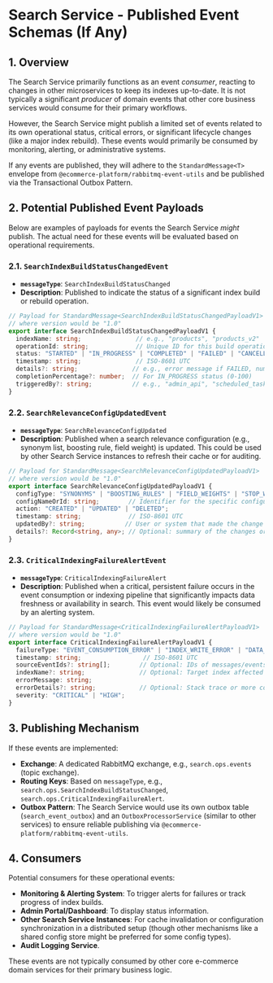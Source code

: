 # Search Service - Published Event Schemas (If Any)

## 1. Overview

The Search Service primarily functions as an event *consumer*, reacting to changes in other microservices to keep its indexes up-to-date. It is not typically a significant *producer* of domain events that other core business services would consume for their primary workflows.

However, the Search Service might publish a limited set of events related to its own operational status, critical errors, or significant lifecycle changes (like a major index rebuild). These events would primarily be consumed by monitoring, alerting, or administrative systems.

If any events are published, they will adhere to the `StandardMessage<T>` envelope from `@ecommerce-platform/rabbitmq-event-utils` and be published via the Transactional Outbox Pattern.

## 2. Potential Published Event Payloads

Below are examples of payloads for events the Search Service *might* publish. The actual need for these events will be evaluated based on operational requirements.

### 2.1. `SearchIndexBuildStatusChangedEvent`

*   **`messageType`**: `SearchIndexBuildStatusChanged`
*   **Description**: Published to indicate the status of a significant index build or rebuild operation.

```typescript
// Payload for StandardMessage<SearchIndexBuildStatusChangedPayloadV1>
// where version would be "1.0"
export interface SearchIndexBuildStatusChangedPayloadV1 {
  indexName: string;               // e.g., "products", "products_v2"
  operationId: string;             // Unique ID for this build operation
  status: "STARTED" | "IN_PROGRESS" | "COMPLETED" | "FAILED" | "CANCELLED";
  timestamp: string;               // ISO-8601 UTC
  details?: string;               // e.g., error message if FAILED, number of docs processed
  completionPercentage?: number;  // For IN_PROGRESS status (0-100)
  triggeredBy?: string;           // e.g., "admin_api", "scheduled_task"
}
```

### 2.2. `SearchRelevanceConfigUpdatedEvent`

*   **`messageType`**: `SearchRelevanceConfigUpdated`
*   **Description**: Published when a search relevance configuration (e.g., synonym list, boosting rule, field weight) is updated. This could be used by other Search Service instances to refresh their cache or for auditing.

```typescript
// Payload for StandardMessage<SearchRelevanceConfigUpdatedPayloadV1>
// where version would be "1.0"
export interface SearchRelevanceConfigUpdatedPayloadV1 {
  configType: "SYNONYMS" | "BOOSTING_RULES" | "FIELD_WEIGHTS" | "STOP_WORDS" | "ANALYZER_SETTINGS";
  configNameOrId: string;        // Identifier for the specific configuration item
  action: "CREATED" | "UPDATED" | "DELETED";
  timestamp: string;             // ISO-8601 UTC
  updatedBy?: string;           // User or system that made the change
  details?: Record<string, any>; // Optional: summary of the changes or new/old values
}
```

### 2.3. `CriticalIndexingFailureAlertEvent`

*   **`messageType`**: `CriticalIndexingFailureAlert`
*   **Description**: Published when a critical, persistent failure occurs in the event consumption or indexing pipeline that significantly impacts data freshness or availability in search. This event would likely be consumed by an alerting system.

```typescript
// Payload for StandardMessage<CriticalIndexingFailureAlertPayloadV1>
// where version would be "1.0"
export interface CriticalIndexingFailureAlertPayloadV1 {
  failureType: "EVENT_CONSUMPTION_ERROR" | "INDEX_WRITE_ERROR" | "DATA_TRANSFORMATION_ERROR";
  timestamp: string;                 // ISO-8601 UTC
  sourceEventIds?: string[];        // Optional: IDs of messages/events that failed processing
  indexName?: string;               // Optional: Target index affected
  errorMessage: string;
  errorDetails?: string;            // Optional: Stack trace or more context
  severity: "CRITICAL" | "HIGH";
}
```

## 3. Publishing Mechanism

If these events are implemented:

*   **Exchange**: A dedicated RabbitMQ exchange, e.g., `search.ops.events` (topic exchange).
*   **Routing Keys**: Based on `messageType`, e.g., `search.ops.SearchIndexBuildStatusChanged`, `search.ops.CriticalIndexingFailureAlert`.
*   **Outbox Pattern**: The Search Service would use its own outbox table (`search_event_outbox`) and an `OutboxProcessorService` (similar to other services) to ensure reliable publishing via `@ecommerce-platform/rabbitmq-event-utils`.

## 4. Consumers

Potential consumers for these operational events:

*   **Monitoring & Alerting System**: To trigger alerts for failures or track progress of index builds.
*   **Admin Portal/Dashboard**: To display status information.
*   **Other Search Service Instances**: For cache invalidation or configuration synchronization in a distributed setup (though other mechanisms like a shared config store might be preferred for some config types).
*   **Audit Logging Service**.

These events are not typically consumed by other core e-commerce domain services for their primary business logic.
